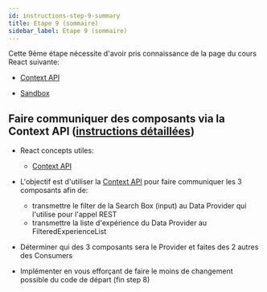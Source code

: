 ```yaml
---
id: instructions-step-9-summary
title: Etape 9 (sommaire)
sidebar_label: Etape 9 (sommaire)
---
```


Cette 9ème étape nécessite d'avoir pris connaissance de la page du cours React suivante:

- [Context API](https://reactjs.org/docs/context.html)

- [Sandbox](https://codesandbox.io/s/github/reactlab-dev/reactlab/tree/step-9/lab/front)

## Faire communiquer des composants via la Context API ([instructions détaillées](./step-9-detailed.md))

- React concepts utiles:

  - [Context API](https://reactjs.org/docs/context.html)

- L'objectif est d'utiliser la [Context API](https://reactjs.org/docs/context.html) pour faire communiquer les 3 composants afin de:
  - transmettre le filter de la Search Box (input) au Data Provider qui l'utilise pour l'appel REST
  - transmettre la liste d'expérience du Data Provider au FilteredExperienceList
- Déterminer qui des 3 composants sera le Provider et faites des 2 autres des Consumers
- Implémenter en vous efforçant de faire le moins de changement possible du code de départ (fin step 8)
